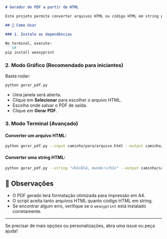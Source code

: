 ```markdown
# Gerador de PDF a partir de HTML

Este projeto permite converter arquivos HTML ou código HTML em string para PDF em formato A4, mantendo o estilo do HTML. Você pode usar tanto uma interface gráfica simples quanto a linha de comando.

## 🚀 Como Usar

### 1. Instale as dependências

No terminal, execute:
```sh
pip install weasyprint
```

### 2. Modo Gráfico (Recomendado para iniciantes)

Basta rodar:
```sh
python gerar_pdf.py
```
- Uma janela será aberta.
- Clique em **Selecionar** para escolher o arquivo HTML.
- Escolha onde salvar o PDF de saída.
- Clique em **Gerar PDF**.

### 3. Modo Terminal (Avançado)

#### Converter um arquivo HTML:
```sh
python gerar_pdf.py --input caminho/para/arquivo.html --output caminho/saida.pdf
```

#### Converter uma string HTML:
```sh
python gerar_pdf.py --string "<h1>Olá, mundo!</h1>" --output caminho/saida.pdf
```

## 📝 Observações

- O PDF gerado terá formatação otimizada para impressão em A4.
- O script aceita tanto arquivos HTML quanto código HTML em string.
- Se encontrar algum erro, verifique se o `weasyprint` está instalado corretamente.

---

Se precisar de mais opções ou personalizações, abra uma issue ou peça ajuda!
```
